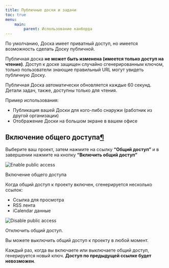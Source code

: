 ```yaml
---
title: Публичные доски и задачи
toc: true
menu:
    main:
        parent: Использование канборда
---
```


По умолчанию, Доска имеет приватный доступ, но имеется возможность сделать Доску публичной.

Публичная доска **не может быть изменена (имеется только доступ на чтение)**. Доступ к доске защищен случайно сгенерированным ключом, только пользователи знающие правильный URL могут увидеть публичную Доску.

Публичная Доска автоматически обновляется каждые 60 секунд. Детали задач, также, доступны только для чтения.

Пример использования:

-   Публикация вашей Доски для кого-либо снаружи (работник из другой организации)
-   Отображение Доски на большом экране в вашем офисе

Включение общего доступа[¶](#enable-public-access "Ссылка на этот заголовок")
-----------------------------------------------------------------------------

Выберите ваш проект, затем нажмите на ссылку **“Общий доступ”** и в завершении нажмите на кнопку **“Включить общий доступ”**

![Enable public access](/images/v1/project-enable-sharing.png)

Включение общего доступа

Когда общий доступ к проекту включен, сгенерируется несколько ссылок:

-   Ссылка для просмотра
-   RSS лента
-   iCalendar данные

![Disable public access](/images/v1/project-disable-sharing.png)

Отключить общий доступ.

Вы можете выключить общий доступ к проекту в любой момент.

Каждый раз, когда вы включаете или выключаете общий доступ, генерируется новый ключ. **Доступ по предыдущей ссылке будет невозможен**.
